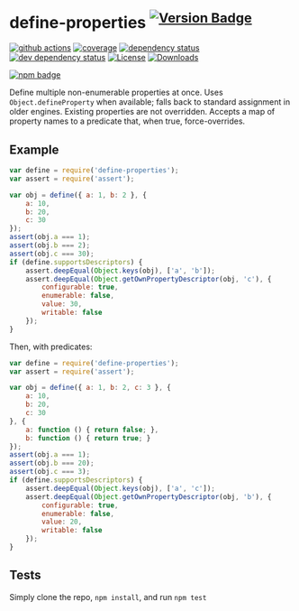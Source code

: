 # define-properties <sup>[![Version Badge][npm-version-svg]][package-url]</sup>

[![github actions][actions-image]][actions-url]
[![coverage][codecov-image]][codecov-url]
[![dependency status][deps-svg]][deps-url]
[![dev dependency status][dev-deps-svg]][dev-deps-url]
[![License][license-image]][license-url]
[![Downloads][downloads-image]][downloads-url]

[![npm badge][npm-badge-png]][package-url]

Define multiple non-enumerable properties at once. Uses `Object.defineProperty` when available; falls back to standard
assignment in older engines.
Existing properties are not overridden. Accepts a map of property names to a predicate that, when true, force-overrides.

## Example

```js
var define = require('define-properties');
var assert = require('assert');

var obj = define({ a: 1, b: 2 }, {
	a: 10,
	b: 20,
	c: 30
});
assert(obj.a === 1);
assert(obj.b === 2);
assert(obj.c === 30);
if (define.supportsDescriptors) {
	assert.deepEqual(Object.keys(obj), ['a', 'b']);
	assert.deepEqual(Object.getOwnPropertyDescriptor(obj, 'c'), {
		configurable: true,
		enumerable: false,
		value: 30,
		writable: false
	});
}
```

Then, with predicates:

```js
var define = require('define-properties');
var assert = require('assert');

var obj = define({ a: 1, b: 2, c: 3 }, {
	a: 10,
	b: 20,
	c: 30
}, {
	a: function () { return false; },
	b: function () { return true; }
});
assert(obj.a === 1);
assert(obj.b === 20);
assert(obj.c === 3);
if (define.supportsDescriptors) {
	assert.deepEqual(Object.keys(obj), ['a', 'c']);
	assert.deepEqual(Object.getOwnPropertyDescriptor(obj, 'b'), {
		configurable: true,
		enumerable: false,
		value: 20,
		writable: false
	});
}
```

## Tests

Simply clone the repo, `npm install`, and run `npm test`

[package-url]: https://npmjs.org/package/define-properties

[npm-version-svg]: https://versionbadg.es/ljharb/define-properties.svg

[deps-svg]: https://david-dm.org/ljharb/define-properties.svg

[deps-url]: https://david-dm.org/ljharb/define-properties

[dev-deps-svg]: https://david-dm.org/ljharb/define-properties/dev-status.svg

[dev-deps-url]: https://david-dm.org/ljharb/define-properties#info=devDependencies

[npm-badge-png]: https://nodei.co/npm/define-properties.png?downloads=true&stars=true

[license-image]: https://img.shields.io/npm/l/define-properties.svg

[license-url]: LICENSE

[downloads-image]: https://img.shields.io/npm/dm/define-properties.svg

[downloads-url]: https://npm-stat.com/charts.html?package=define-properties

[codecov-image]: https://codecov.io/gh/ljharb/define-properties/branch/main/graphs/badge.svg

[codecov-url]: https://app.codecov.io/gh/ljharb/define-properties/

[actions-image]: https://img.shields.io/endpoint?url=https://github-actions-badge-u3jn4tfpocch.runkit.sh/ljharb/define-properties

[actions-url]: https://github.com/ljharb/define-properties/actions
